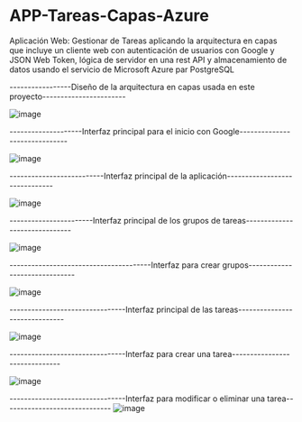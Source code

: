 # APP-Tareas-Capas-Azure
Aplicación Web: Gestionar de Tareas aplicando la arquitectura en capas que incluye un cliente web con autenticación de usuarios con Google y JSON Web Token, lógica de servidor en una rest API y almacenamiento de datos usando el servicio de Microsoft Azure par PostgreSQL

-----------------Diseño de la arquitectura en capas usada en este proyecto-----------------------

![image](https://github.com/JohnVeraXD/APP-Tareas-Capas-Azure/assets/108051712/d75591ae-2b73-4304-89fb-53ef0bb59534)


--------------------Interfaz principal para el inicio con Google------------------------------

![image](https://github.com/JohnVeraXD/APP-Tareas-Capas-Azure/assets/108051712/378ea078-f9e5-4933-ae3e-5f7f77b4543d)


--------------------------Interfaz principal de la aplicación------------------------------

![image](https://github.com/JohnVeraXD/APP-Tareas-Capas-Azure/assets/108051712/ede62867-0dea-4038-8628-38e5d5faacda)


-----------------------Interfaz principal de los grupos de tareas------------------------------

![image](https://github.com/JohnVeraXD/APP-Tareas-Capas-Azure/assets/108051712/8bd93ede-9078-4a33-be67-2c9e2deb2386)


---------------------------------------Interfaz para crear grupos------------------------------

![image](https://github.com/JohnVeraXD/APP-Tareas-Capas-Azure/assets/108051712/db6dc953-7d0c-4fa5-a2fb-28628c90b289)


--------------------------------Interfaz principal de las tareas------------------------------

![image](https://github.com/JohnVeraXD/APP-Tareas-Capas-Azure/assets/108051712/07e0ccc3-a0fb-44d0-b094-4853d1d7df9f)


--------------------------------Interfaz para crear una tarea------------------------------

![image](https://github.com/JohnVeraXD/APP-Tareas-Capas-Azure/assets/108051712/fa7b2e7c-113b-49f6-83aa-98e05b3c003a)


--------------------------------Interfaz para modificar o eliminar una tarea------------------------------
![image](https://github.com/JohnVeraXD/APP-Tareas-Capas-Azure/assets/108051712/64a54d92-8031-4fb9-8062-430109afe2fc)
